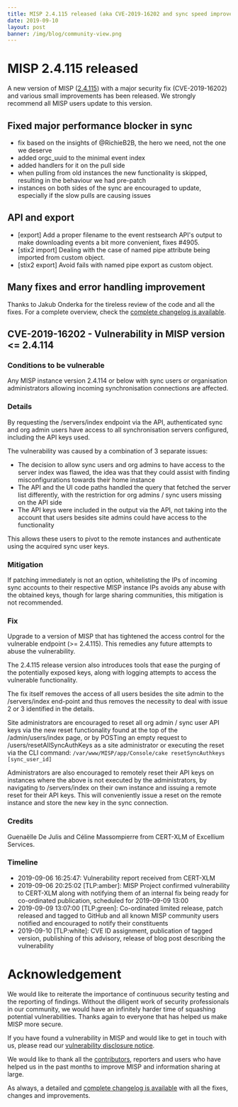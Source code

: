```yaml
---
title: MISP 2.4.115 released (aka CVE-2019-16202 and sync speed improvement)
date: 2019-09-10
layout: post
banner: /img/blog/community-view.png
---
```


# MISP 2.4.115 released

A new version of MISP ([2.4.115](https://github.com/MISP/MISP/tree/v2.4.115)) with a major security fix (CVE-2019-16202) and various small improvements has been released. We strongly recommend all MISP users update to this version.

## Fixed major performance blocker in sync

- fix based on the insights of @RichieB2B, the hero we need, not the one we deserve
- added orgc_uuid to the minimal event index
- added handlers for it on the pull side
- when pulling from old instances the new functionality is skipped, resulting in the behaviour we had pre-patch
- instances on both sides of the sync are encouraged to update, especially if the slow pulls are causing issues

## API and export

- [export] Add a proper filename to the event restsearch API's output to make downloading events a bit more convenient, fixes #4905.
- [stix2 import] Dealing with the case of named pipe attribute being imported from custom object.
- [stix2 export] Avoid fails with named pipe export as custom object.  

## Many fixes and error handling improvement

Thanks to Jakub Onderka for the tireless review of the code and all the fixes. For a complete overview, check the [complete changelog is available](https://www.misp-project.org/Changelog.txt).

## CVE-2019-16202 - Vulnerability in MISP version <= 2.4.114

### Conditions to be vulnerable

Any MISP instance version 2.4.114 or below with sync users or organisation administrators allowing incoming synchronisation connections are affected.

### Details

By requesting the /servers/index endpoint via the API, authenticated sync and org admin users have access to all synchronisation servers configured, including the API keys used.

The vulnerability was caused by a combination of 3 separate issues:

- The decision to allow sync users and org admins to have access to the server index was flawed, the idea was that they could assist with finding misconfigurations towards their home instance
- The API and the UI code paths handled the query that fetched the server list differently, with the restriction for org admins / sync users missing on the API side
- The API keys were included in the output via the API, not taking into the account that users besides site admins could have access to the functionality

This allows these users to pivot to the remote instances and authenticate using the acquired sync user keys.

### Mitigation

If patching immediately is not an option, whitelisting the IPs of incoming sync accounts to their respective MISP instance IPs avoids any abuse with the obtained keys, though for large sharing communities, this mitigation is not recommended.

### Fix

Upgrade to a version of MISP that has tightened the access control for the vulnerable endpoint (>= 2.4.115). This remedies any future attempts to abuse the vulnerability.

The 2.4.115 release version also introduces tools that ease the purging of the potentially exposed keys, along with logging attempts to access the vulnerable functionality.

The fix itself removes the access of all users besides the site admin to the /servers/index end-point and thus removes the necessity to deal with issue 2 or 3 identified in the details.

Site administrators are encouraged to reset all org admin / sync user API keys via the new reset functionality found at the top of the /admin/users/index page, or by POSTing an empty request to /users/resetAllSyncAuthKeys as a site administrator or executing the reset via the CLI command: `/var/www/MISP/app/Console/cake resetSyncAuthkeys [sync_user_id]`

Administrators are also encouraged to remotely reset their API keys on instances where the above is not executed by the administrators, by navigating to /servers/index on their own instance and issuing a remote reset for their API keys. This will conveniently issue a reset on the remote instance and store the new key in the sync connection.

### Credits

Guenaëlle De Julis and Céline Massompierre from CERT-XLM of Excellium Services.

### Timeline

- 2019-09-06 16:25:47: Vulnerability report received from CERT-XLM
- 2019-09-06 20:25:02 [TLP:amber]: MISP Project confirmed vulnerability to CERT-XLM along with notifying them of an internal fix being ready for co-ordinated publication, scheduled for 2019-09-09 13:00
- 2019-09-09 13:07:00 [TLP:green]: Co-ordinated limited release, patch released and tagged to GitHub and all known MISP community users notified and encouraged to notify their constituents
- 2019-09-10 [TLP:white]: CVE ID assignment, publication of tagged version, publishing of this advisory, release of blog post describing the vulnerability

# Acknowledgement

We would like to reiterate the importance of continuous security testing and the reporting of findings. Without the diligent work of security professionals in our community, we would have an infinitely harder time of squashing potential vulnerabilities. Thanks again to everyone that has helped us make MISP more secure.

If you have found a vulnerability in MISP and would like to get in touch with us, please read our [vulnerability disclosure notice](https://www.misp-project.org/security/).

We would like to thank all the [contributors](/contributors), reporters and users who have helped us in the past months to improve MISP and information sharing at large.

As always, a detailed and [complete changelog is available](https://www.misp-project.org/Changelog.txt) with all the fixes, changes and improvements.

